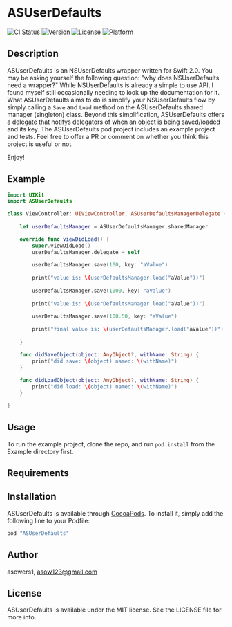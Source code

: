 # ASUserDefaults

[![CI Status](http://img.shields.io/travis/asowers1/ASUserDefaults.svg?style=flat)](https://travis-ci.org/asowers1/ASUserDefaults)
[![Version](https://img.shields.io/cocoapods/v/ASUserDefaults.svg?style=flat)](http://cocoapods.org/pods/ASUserDefaults)
[![License](https://img.shields.io/cocoapods/l/ASUserDefaults.svg?style=flat)](http://cocoapods.org/pods/ASUserDefaults)
[![Platform](https://img.shields.io/cocoapods/p/ASUserDefaults.svg?style=flat)](http://cocoapods.org/pods/ASUserDefaults)

## Description

ASUserDefaults is an NSUserDefaults wrapper written for Swift 2.0.
You may be asking yourself the following question: "why does NSUserDefaults need a wrapper?"
While NSUserDefaults is already a simple to use API, I found myself still occasionally needing to look up the documentation for it.
What ASUserDefaults aims to do is simplify your NSUserDefaults flow by simply calling a `Save` and `Load` method on the ASUserDefaults shared manager (singleton) class.
Beyond this simplification, ASUserDefaults offers a delegate that notifys delegators of when an object is being saved/loaded and its key.
The ASUserDefaults pod project includes an example project and tests.
Feel free to offer a PR or comment on whether you think this project is useful or not.

Enjoy!

## Example

```Swift
import UIKit
import ASUserDefaults

class ViewController: UIViewController, ASUserDefaultsManagerDelegate {
    
    let userDefaultsManager = ASUserDefaultsManager.sharedManager

    override func viewDidLoad() {
        super.viewDidLoad()
        userDefaultsManager.delegate = self
        
        userDefaultsManager.save(100, key: "aValue")
        
        print("value is: \(userDefaultsManager.load("aValue"))")
        
        userDefaultsManager.save(1000, key: "aValue")
        
        print("value is: \(userDefaultsManager.load("aValue"))")
        
        userDefaultsManager.save(100.50, key: "aValue")
        
        print("final value is: \(userDefaultsManager.load("aValue"))")
    
    }

    func didSaveObject(object: AnyObject?, withName: String) {
        print("did save: \(object) named: \(withName)")
    }
    
    func didLoadObject(object: AnyObject?, withName: String) {
        print("did load: \(object) named: \(withName)")
    }

}
```

## Usage

To run the example project, clone the repo, and run `pod install` from the Example directory first.

## Requirements

## Installation

ASUserDefaults is available through [CocoaPods](http://cocoapods.org). To install
it, simply add the following line to your Podfile:

```ruby
pod "ASUserDefaults"
```

## Author

asowers1, asow123@gmail.com

## License

ASUserDefaults is available under the MIT license. See the LICENSE file for more info.
